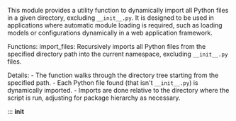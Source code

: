 This module provides a utility function to dynamically import all Python files in a given directory,
excluding `__init__.py`. It is designed to be used in applications where automatic module loading
is required, such as loading models or configurations dynamically in a web application framework.

Functions:
    import_files: Recursively imports all Python files from the specified directory path into
    the current namespace, excluding `__init__.py` files.

Details:
    - The function walks through the directory tree starting from the specified path.
    - Each Python file found (that isn't `__init__.py`) is dynamically imported.
    - Imports are done relative to the directory where the script is run, adjusting for
      package hierarchy as necessary.

::: __init__